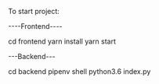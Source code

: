 To start project:

----Frontend----

cd frontend
yarn install
yarn start


---Backend---

cd backend
pipenv shell
python3.6 index.py